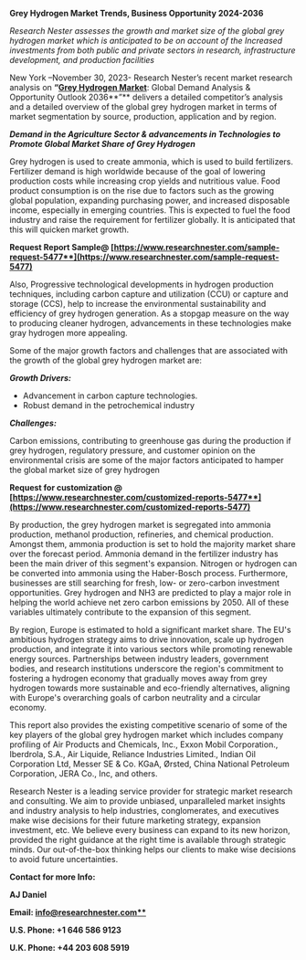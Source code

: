 ﻿**Grey Hydrogen Market Trends, Business Opportunity 2024-2036**

*Research Nester assesses the growth and market size of the global grey hydrogen market which is anticipated to be on account of the Increased investments from both public and private sectors in research, infrastructure development, and production facilities*

New York –November 30, 2023- Research Nester’s recent market research analysis on **“[Grey Hydrogen Market](https://www.researchnester.com/reports/grey-hydrogen-market/5477)**: Global Demand Analysis & Opportunity Outlook 2036**”** delivers a detailed competitor’s analysis and a detailed overview of the global grey hydrogen market in terms of market segmentation by source, production, application and by region. 

***Demand in the Agriculture Sector & advancements in Technologies to Promote Global Market Share of Grey Hydrogen*** 

Grey hydrogen is used to create ammonia, which is used to build fertilizers. Fertilizer demand is high worldwide because of the goal of lowering production costs while increasing crop yields and nutritious value. Food product consumption is on the rise due to factors such as the growing global population, expanding purchasing power, and increased disposable income, especially in emerging countries. This is expected to fuel the food industry and raise the requirement for fertilizer globally. It is anticipated that this will quicken market growth.

**Request Report Sample@ [https://www.researchnester.com/sample-request-5477**](https://www.researchnester.com/sample-request-5477)**

Also, Progressive technological developments in hydrogen production techniques, including carbon capture and utilization (CCU) or capture and storage (CCS), help to increase the environmental sustainability and efficiency of grey hydrogen generation. As a stopgap measure on the way to producing cleaner hydrogen, advancements in these technologies make gray hydrogen more appealing.

Some of the major growth factors and challenges that are associated with the growth of the global grey hydrogen market are:

***Growth Drivers:***

- Advancement in carbon capture technologies.
- Robust demand in the petrochemical industry 

***Challenges:***

Carbon emissions, contributing to greenhouse gas during the production if grey hydrogen, regulatory pressure, and customer opinion on the environmental crisis are some of the major factors anticipated to hamper the global market size of grey hydrogen 

**Request for customization @  [https://www.researchnester.com/customized-reports-5477**](https://www.researchnester.com/customized-reports-5477)**

By production, the grey hydrogen market is segregated into ammonia production, methanol production, refineries, and chemical production. Amongst them, ammonia production is set to hold the majority market share over the forecast period. Ammonia demand in the fertilizer industry has been the main driver of this segment's expansion. Nitrogen or hydrogen can be converted into ammonia using the Haber-Bosch process. Furthermore, businesses are still searching for fresh, low- or zero-carbon investment opportunities. Grey hydrogen and NH3 are predicted to play a major role in helping the world achieve net zero carbon emissions by 2050. All of these variables ultimately contribute to the expansion of this segment.

By region, Europe is estimated to hold a significant market share. The EU's ambitious hydrogen strategy aims to drive innovation, scale up hydrogen production, and integrate it into various sectors while promoting renewable energy sources. Partnerships between industry leaders, government bodies, and research institutions underscore the region's commitment to fostering a hydrogen economy that gradually moves away from grey hydrogen towards more sustainable and eco-friendly alternatives, aligning with Europe's overarching goals of carbon neutrality and a circular economy.

This report also provides the existing competitive scenario of some of the key players of the global grey hydrogen market which includes company profiling of Air Products and Chemicals, Inc., Exxon Mobil Corporation., Iberdrola, S.A., Air Liquide, Reliance Industries Limited., Indian Oil Corporation Ltd, Messer SE & Co. KGaA, Ørsted, China National Petroleum Corporation, JERA Co., Inc, and others.      

Research Nester is a leading service provider for strategic market research and consulting. We aim to provide unbiased, unparalleled market insights and industry analysis to help industries, conglomerates, and executives make wise decisions for their future marketing strategy, expansion investment, etc. We believe every business can expand to its new horizon, provided the right guidance at the right time is available through strategic minds. Our out-of-the-box thinking helps our clients to make wise decisions to avoid future uncertainties.

**Contact for more Info:**

**AJ Daniel**

**Email: [info@researchnester.com**](mailto:info@researchnester.com)**

**U.S. Phone: +1 646 586 9123** 

**U.K. Phone: +44 203 608 5919**


